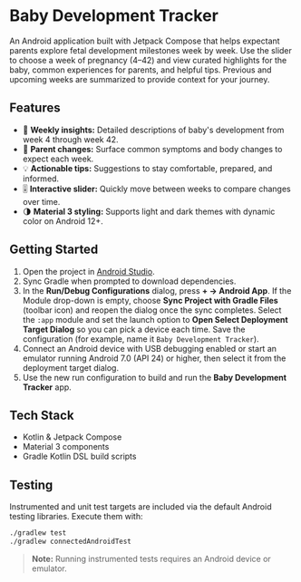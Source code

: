 # Baby Development Tracker

An Android application built with Jetpack Compose that helps expectant parents explore fetal development milestones week by week. Use the slider to choose a week of pregnancy (4–42) and view curated highlights for the baby, common experiences for parents, and helpful tips. Previous and upcoming weeks are summarized to provide context for your journey.

## Features

- 📅 **Weekly insights:** Detailed descriptions of baby's development from week 4 through week 42.
- 🤰 **Parent changes:** Surface common symptoms and body changes to expect each week.
- 💡 **Actionable tips:** Suggestions to stay comfortable, prepared, and informed.
- 🎚️ **Interactive slider:** Quickly move between weeks to compare changes over time.
- 🌗 **Material 3 styling:** Supports light and dark themes with dynamic color on Android 12+.

## Getting Started

1. Open the project in [Android Studio](https://developer.android.com/studio).
2. Sync Gradle when prompted to download dependencies.
3. In the **Run/Debug Configurations** dialog, press **+ → Android App**. If the Module drop-down is empty, choose **Sync Project with Gradle Files** (toolbar icon) and reopen the dialog once the sync completes. Select the `:app` module and set the launch option to **Open Select Deployment Target Dialog** so you can pick a device each time. Save the configuration (for example, name it `Baby Development Tracker`).
4. Connect an Android device with USB debugging enabled or start an emulator running Android 7.0 (API 24) or higher, then select it from the deployment target dialog.
5. Use the new run configuration to build and run the **Baby Development Tracker** app.

## Tech Stack

- Kotlin & Jetpack Compose
- Material 3 components
- Gradle Kotlin DSL build scripts

## Testing

Instrumented and unit test targets are included via the default Android testing libraries. Execute them with:

```bash
./gradlew test
./gradlew connectedAndroidTest
```

> **Note:** Running instrumented tests requires an Android device or emulator.

